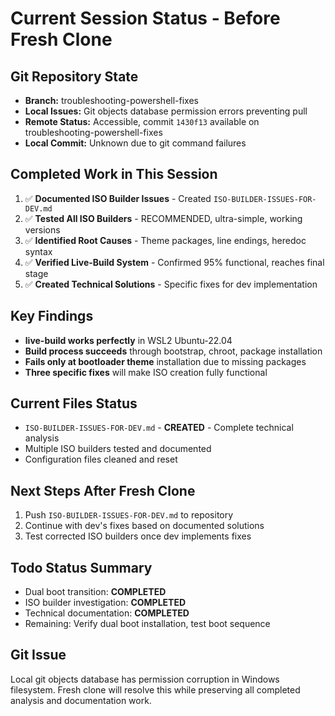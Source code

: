 # Current Session Status - Before Fresh Clone

## Git Repository State
- **Branch:** troubleshooting-powershell-fixes
- **Local Issues:** Git objects database permission errors preventing pull
- **Remote Status:** Accessible, commit `1430f13` available on troubleshooting-powershell-fixes
- **Local Commit:** Unknown due to git command failures

## Completed Work in This Session
1. ✅ **Documented ISO Builder Issues** - Created `ISO-BUILDER-ISSUES-FOR-DEV.md`
2. ✅ **Tested All ISO Builders** - RECOMMENDED, ultra-simple, working versions
3. ✅ **Identified Root Causes** - Theme packages, line endings, heredoc syntax
4. ✅ **Verified Live-Build System** - Confirmed 95% functional, reaches final stage
5. ✅ **Created Technical Solutions** - Specific fixes for dev implementation

## Key Findings
- **live-build works perfectly** in WSL2 Ubuntu-22.04
- **Build process succeeds** through bootstrap, chroot, package installation
- **Fails only at bootloader theme** installation due to missing packages
- **Three specific fixes** will make ISO creation fully functional

## Current Files Status
- `ISO-BUILDER-ISSUES-FOR-DEV.md` - **CREATED** - Complete technical analysis
- Multiple ISO builders tested and documented
- Configuration files cleaned and reset

## Next Steps After Fresh Clone
1. Push `ISO-BUILDER-ISSUES-FOR-DEV.md` to repository
2. Continue with dev's fixes based on documented solutions
3. Test corrected ISO builders once dev implements fixes

## Todo Status Summary
- Dual boot transition: **COMPLETED**
- ISO builder investigation: **COMPLETED** 
- Technical documentation: **COMPLETED**
- Remaining: Verify dual boot installation, test boot sequence

## Git Issue
Local git objects database has permission corruption in Windows filesystem. Fresh clone will resolve this while preserving all completed analysis and documentation work.